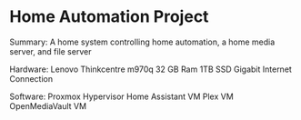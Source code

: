 # Home Automation Project

Summary: A home system controlling home automation, a home media server, and file server


Hardware: 
    Lenovo Thinkcentre m970q
        32 GB Ram
        1TB SSD
        Gigabit Internet Connection
        
Software:
    Proxmox Hypervisor
        Home Assistant VM
        Plex VM
        OpenMediaVault VM

        
        
